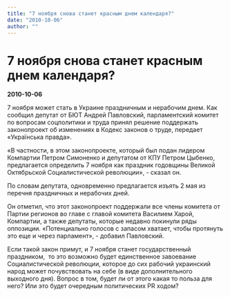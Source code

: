 ```yaml
---
title: "7 ноября снова станет красным днем календаря?"
date: "2010-10-06"
author: ""
---
```


# 7 ноября снова станет красным днем календаря?

**2010-10-06** 

7 ноября может стать в Украине праздничным и нерабочим днем. Как сообщил депутат от БЮТ Андрей Павловский, парламентский комитет по вопросам соцполитики и труда принял решение поддержать законопроект об изменениях в Кодекс законов о труде, передает «Українська правда».



«В частности, в этом законопроекте, который был подан лидером Компартии Петром Симоненко и депутатом от КПУ Петром Цыбенко, предлагается определить 7 ноября как праздник годовщины Великой Октябрьской Социалистической революции», - сказал он.



По словам депутата, одновременно предлагается изъять 2 мая из перечня праздничных и нерабочих дней.



Он отметил, что этот законопроект поддержали все члены комитета от Партии регионов во главе с главой комитета Василием Харой, Компартии, а также депутаты, которые недавно покинули ряды оппозиции. «Потенциально голосов с запасом хватает, чтобы протянуть это еще и через парламент», - добавил Павловский.

Если такой закон примут, и 7 ноября станет государственный праздником,  то это возможно будет единственное завоевание Социалистической революции, которое до сих рабочий украинский народ может почувствовать на себе (в виде дополнительного выходного дня). Вопрос в том, будет ли от этого какая то польза для него? Или это будет очередным политических PR ходом?